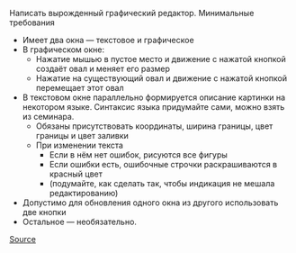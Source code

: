 Написать вырожденный графический редактор. Минимальные требования
* Имеет два окна — текстовое и графическое
* В графическом окне:
    * Нажатие мышью в пустое место и движение с нажатой кнопкой создаёт овал и меняет его размер
    * Нажатие на существующий овал и движение с нажатой кнопкой перемещает этот овал 
* В текстовом окне параллельно формируется описание картинки на некотором языке. Синтаксис языка придумайте сами, можно взять из семинара.
    * Обязаны присутствовать координаты, ширина границы, цвет границы и цвет заливки
    * При изменении текста
        * Если в нём нет ошибок, рисуются все фигуры
        * Если ошибки есть, ошибочные строчки раскрашиваются в красный цвет
        * (подумайте, как сделать так, чтобы индикация не мешала редактированию) 
* Допустимо для обновления одного окна из другого использовать две кнопки
* Остальное — необязательно.

[Source](http://uneex.ru/LecturesCMC/PythonDevelopment2021/05_SshAndSmartWidgents)
